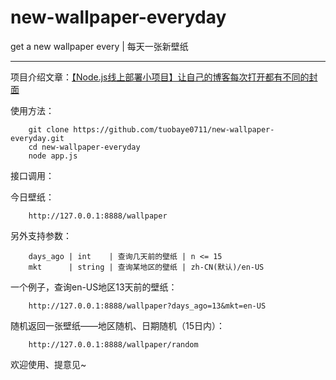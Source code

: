 # new-wallpaper-everyday
get a new wallpaper every | 每天一张新壁纸

***

项目介绍文章：[【Node.js线上部署小项目】让自己的博客每次打开都有不同的封面](http://tuobaye.com/2017/12/26/%E3%80%90Node.js%E7%BA%BF%E4%B8%8A%E9%83%A8%E7%BD%B2%E5%B0%8F%E9%A1%B9%E7%9B%AE%E3%80%91%E8%AE%A9%E8%87%AA%E5%B7%B1%E7%9A%84%E5%8D%9A%E5%AE%A2%E6%AF%8F%E6%AC%A1%E6%89%93%E5%BC%80%E9%83%BD%E6%9C%89%E4%B8%8D%E5%90%8C%E7%9A%84%E5%B0%81%E9%9D%A2/)

使用方法：

```
    git clone https://github.com/tuobaye0711/new-wallpaper-everyday.git
    cd new-wallpaper-everyday
    node app.js
```

接口调用：

今日壁纸：
```
    http://127.0.0.1:8888/wallpaper
```
另外支持参数：
```
    days_ago | int    | 查询几天前的壁纸 | n <= 15
    mkt      | string | 查询某地区的壁纸 | zh-CN(默认)/en-US
```
一个例子，查询en-US地区13天前的壁纸：
```
    http://127.0.0.1:8888/wallpaper?days_ago=13&mkt=en-US
```

随机返回一张壁纸——地区随机、日期随机（15日内）：
```
    http://127.0.0.1:8888/wallpaper/random
```

欢迎使用、提意见~